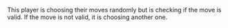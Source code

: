 This player is choosing their moves randomly but is checking if the move is valid. If the move is not valid, it is choosing another one.